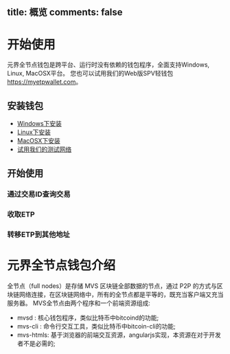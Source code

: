 title: 概览
comments: false
---

# 开始使用
元界全节点钱包是跨平台、运行时没有依赖的钱包程序，全面支持Windows, Linux, MacOSX平台。
您也可以试用我们的Web版SPV轻钱包<https://myetpwallet.com>。

## 安装钱包
* [Windows下安装](setup-windows.html)
* [Linux下安装](setup-linux.html)
* [MacOSX下安装](setup-macosx.html)
* [试用我们的测试网络](http://test4.metaverse.live:8820/)

## 开始使用

### 通过交易ID查询交易
### 收取ETP
### 转移ETP到其他地址


# 元界全节点钱包介绍                                                                

全节点（full nodes）是存储 MVS 区块链全部数据的节点，通过 P2P 的方式与区块链网络连接，在区块链网络中，所有的全节点都是平等的，既充当客户端又充当服务器。
MVS全节点由两个程序和一个前端资源组成:                                          
* mvsd : 核心钱包程序，类似比特币中bitcoind的功能;                              
* mvs-cli : 命令行交互工具，类似比特币中bitcoin-cli的功能;                      
* mvs-htmls: 基于浏览器的前端交互资源，angularjs实现，本资源在对于开发者不是必需的;
